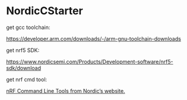 # NordicCStarter

get gcc toolchain: 

https://developer.arm.com/downloads/-/arm-gnu-toolchain-downloads

get nrf5 SDK:

https://www.nordicsemi.com/Products/Development-software/nrf5-sdk/download

get nrf cmd tool:

[nRF Command Line Tools from Nordic’s website.](https://www.nordicsemi.com/Products/Development-tools/nrf-command-line-tools/download)
